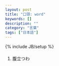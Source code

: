 ```yaml
---
layout: post
title: "口頭: word"
keywords: []
description: ""
category: "言葉"
tags: ["日本語"]
---
```

{% include JB/setup %}



#### 
1. 腹立つわ





